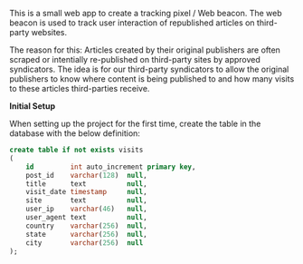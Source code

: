 This is a small web app to create a tracking pixel / Web beacon.
The web beacon is used to track user interaction of republished articles on third-party websites.

The reason for this:
Articles created by their original publishers are often scraped or intentially re-published on third-party sites by approved syndicators.
The idea is for our third-party syndicators to allow the original publishers to know where content is being published to and how many visits to these articles third-parties receive.

**Initial Setup**

When setting up the project for the first time, create the table in the database with the below definition:
```sql
create table if not exists visits
(
    id         int auto_increment primary key,
    post_id    varchar(128)  null,
    title      text          null,
    visit_date timestamp     null,
    site       text          null,
    user_ip    varchar(46)   null,
    user_agent text          null,
    country    varchar(256)  null,
    state      varchar(256)  null,
    city       varchar(256)  null
);
```
